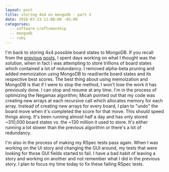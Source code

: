 ```yaml
---
layout: post
title: storing 4x4 on mongodb - part 3
date: 2010-07-23 11:00:00 -05:00
categories:
  -- software craftsmanship
  -- mongodb
  -- ruby
---
```


I'm back to storing 4x4 possible board states to MongoDB.  If you recall from the [previous](http://skim.cc/2010/07/22/end-of-iteration-3) [posts](http://skim.cc/2010/07/20/storing-4x4-on-mongodb-part-2), I spent days working on what I thought was the solution, when in fact I was attempting to store trillions of board states which contained a lot of redundancy.  I removed alpha-beta pruning and added memoization using MongoDB to read/write board states and its respective best scores.  The best thing about using memoization and MongoDB is that if I were to stop the method, I won't lose the work it has previously done.  I can stop and resume at any time.  I'm in the process of optimizing the Negamax algorithm; Micah pointed out that my code was creating new arrays at each recursive call which allocates memory for each array.  Instead of creating new arrays for every board, I plan to "undo" the board move when it's completed the score for that move.  This should speed things along.  It's been running almost half a day and has only stored ~310,000 board states vs. the ~130 million it used to store.  It's either running a lot slower than the previous algorithm or there's a lot of redundancy.

I'm also in the process of making my RSpec tests pass again.  When I was working on the UI story and changing the GUI around, my tests that were looking for those GUI fields started to fail.  I have a bad habit of leaving a story and working on another and not remember what I did in the previous story.  I plan to focus my time today to fix these failing RSpec tests.

